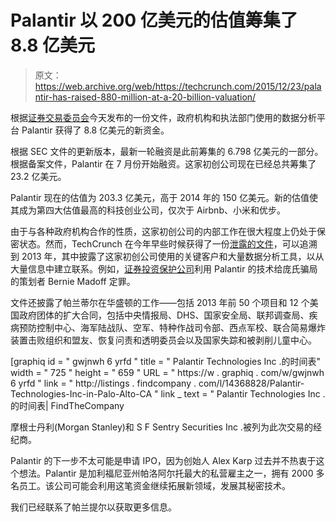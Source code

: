 # Palantir 以 200 亿美元的估值筹集了 8.8 亿美元

> 原文：<https://web.archive.org/web/https://techcrunch.com/2015/12/23/palantir-has-raised-880-million-at-a-20-billion-valuation/>

根据[证券交易委员会](https://web.archive.org/web/20230404211146/https://www.sec.gov/Archives/edgar/data/1321655/000132165515000004/xslFormDX01/primary_doc.xml)今天发布的一份文件，政府机构和执法部门使用的数据分析平台 Palantir 获得了 8.8 亿美元的新资金。

根据 SEC 文件的更新版本，最新一轮融资是此前筹集的 6.798 亿美元的一部分。根据备案文件，Palantir 在 7 月份开始融资。这家初创公司现在已经总共筹集了 23.2 亿美元。

Palantir 现在的估值为 203.3 亿美元，高于 2014 年的 150 亿美元。新的估值使其成为第四大估值最高的科技创业公司，仅次于 Airbnb、小米和优步。

由于与各种政府机构合作的性质，这家初创公司的内部工作在很大程度上仍处于保密状态。然而，TechCrunch 在今年早些时候获得了一份[泄露的文件](https://web.archive.org/web/20230404211146/https://techcrunch.com/2015/01/11/leaked-palantir-doc-reveals-uses-specific-functions-and-key-clients/)，可以追溯到 2013 年，其中披露了这家初创公司使用的关键客户和大量数据分析工具，以从大量信息中建立联系。例如，[证券投资保护公司](https://web.archive.org/web/20230404211146/http://www.sipc.org/)利用 Palantir 的技术给庞氏骗局的策划者 Bernie Madoff 定罪。

文件还披露了帕兰蒂尔在华盛顿的工作——包括 2013 年前 50 个项目和 12 个美国政府团体的扩大合同，包括中央情报局、DHS、国家安全局、联邦调查局、疾病预防控制中心、海军陆战队、空军、特种作战司令部、西点军校、联合简易爆炸装置击败组织和盟友、恢复问责和透明委员会以及国家失踪和被剥削儿童中心。

[graphiq id = " gwjnwh 6 yrfd " title = " Palantir Technologies Inc .的时间表" width = " 725 " height = " 659 " URL = " https://w . graphiq . com/w/gwjnwh 6 yrfd " link = " http://listings . findcompany . com/l/14368828/Palantir-Technologies-Inc-in-Palo-Alto-CA " link _ text = " Palantir Technologies Inc .的时间表| FindTheCompany

摩根士丹利(Morgan Stanley)和 S F Sentry Securities Inc .被列为此次交易的经纪商。

Palantir 的下一步不太可能是申请 IPO，因为创始人 Alex Karp 过去并不热衷于这个想法。Palantir 是加利福尼亚州帕洛阿尔托最大的私营雇主之一，拥有 2000 多名员工。该公司可能会利用这笔资金继续拓展新领域，发展其秘密技术。

我们已经联系了帕兰提尔以获取更多信息。